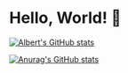 # Hello, World! 👋


[![Albert's GitHub stats](github-readme-stats-pfvty4pzv-alberts-projects-07ecfbaf.vercel.app/api?username=albertli354)](https://github.com/anuraghazra/github-readme-stats)

[![Anurag's GitHub stats](https://github-readme-stats.vercel.app/api?username=albertli354)](https://github.com/anuraghazra/github-readme-stats)

